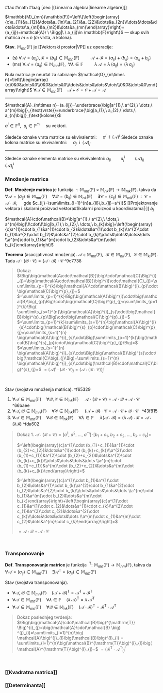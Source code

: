 #fax #math #laag [deo [[Linearna algebra|linearne algebre]]]
$\:$

$\mathbb{M}_{mn}(\mathbb{F})=\left\{\left(\begin{array}{c}a_{11}&a_{12}&\dots&a_{1n}\\a_{21}&a_{22}&\dots&a_{2n}\\\dots&\dots&\dots&\dots\\a_{m1}&a_{m2}&\dots&a_{mn}\end{array}\right)=(a_{ij})=\mathcal{A}\ \ \Bigg|\ \ a_{ij}\in \mathbb{F}\right\}$
— skup svih matrica $m\times n$ ($m$ vrsta, $n$ kolona).

**Stav**. $\mathbb{M}_{mn}(\mathbb{F})$ je [[Vektorski prostor|VP]] uz operacije:
- (s) $\forall \mathcal{A}=(a_{ij}),\,\mathcal{B}=(b_{ij})\in \mathbb{M}_{mn}(\mathbb{F})$
  $\quad\quad \mathcal{A}+\mathcal{B}=(a_{ij})+(b_{ij})=(a_{ij}+b_{ij})$
- (ms) $\forall \mathcal{A}=(a_{ij})\in \mathbb{M}_{mn}(\mathbb{F}),\ \ \forall \lambda\in\mathbb{F}$
  $\quad\quad \lambda\,\mathcal{A}=\lambda\,(a_{ij})=(\lambda\,a_{ij})$
$\:$

Nula matrica je neurtal za sabiranje:
$\mathcal{O}_{m\times n}=\left(\begin{array}{c}0&0&\dots&0\\0&0&\dots&0\\\dots&\dots&\dots&\dots\\0&0&\dots&0\end{array}\right)$
$\forall \mathcal{A}\in\mathbb{M}_{mn}(\mathbb{F})\quad\mathcal{A}+\mathcal{O}=\mathcal{O}+\mathcal{A}=\mathcal{A}$
___
$\mathcal{A}_{m\times n}=(a_{ij})=\underbrace{\big[a^{1},\ a^{2},\ \dots,\ a^{m}\big]}_{\text{vrste}}=\underbrace{\big[a_{1},\ a_{2},\ \dots,\ a_{n}\big]}_{\text{kolone}}$

$a^{i}\in \mathbb{F}^{n},\ \ a_{j}\in\mathbb{F}^{m}\quad$ su vektori.

Sledeće oznake vrsta matrice su ekvivalentni: $\quad$$a^{i}\ \ \mathrm{i}\ \ (\mathcal{A})^{i}$
Sledeće oznake kolona matrice su ekvivalentni: $\quad$$a_{j}\ \ \mathrm{i}\ \ (\mathcal{A})_{j}$
___

Sledeće oznake elementa matrice su ekvivalentni:
$a_{ij}\quad\quad a^{i}_{j}\quad \quad(\mathcal{A})_{ij}\quad\quad(\mathcal{A})^{i}_{j}$

### Množenje matrica
**Def**. **Množenje matrica** je funkcija $\ \cdot:\ \mathbb{M}_{mn}(\mathbb{F})\times\mathbb{M}_{nk}(\mathbb{F})\to\mathbb{M}_{mk}(\mathbb{F})$.
takva da $\forall\mathcal{A}=(a_{ij})\in\mathbb{M}_{mn}(\mathbb{F})\quad\forall\mathcal{B}=(b_{ij})\in\mathbb{M}_{nk}(\mathbb{F})$$\quad$$\exists\mathcal{C}=(c_{ij})\in\mathbb{M}_{mk}(\mathbb{F})\ \ :\ \ \mathcal{C}=\mathcal{A}\cdot\mathcal{B},\quad$ gde $c_{ij}=\sum\limits_{l=1}^{n}a_{il}\,b_{lj}=a^{i}$ [[Projektovanje vektora i skalarni proizvod vektora#Skalarni proizvod u koordinatama|∙]] $b_{j}$

$\mathcal{A}\cdot\mathcal{B}=\big[a^{1},\ a^{2},\ \dots,\ a^{m}\big]\!\cdot\!\big[b_{1},\ b_{2},\ \dots,\ b_{k}\big]=\left(\begin{array}{c}a^{1}\cdot b_{1}&a^{1}\cdot b_{2}&\dots&a^{1}\cdot b_{k}\\a^{2}\cdot b_{1}&a^{2}\cdot b_{2}&\dots&a^{2}\cdot b_{k}\\\dots&\dots&\dots&\dots \\a^{m}\cdot b_{1}&a^{m}\cdot b_{2}&\dots&a^{m}\cdot b_{k}\end{array}\right)$

**Teorema** (asocijativnost množenja). $\mathcal{A}\in\mathbb{M}_{mn}(\mathbb{F}),\ \ \mathcal{B}\in\mathbb{M}_{nk}(\mathbb{F}),\ \ \mathcal{C}\in\mathbb{M}_{kl}(\mathbb{F}).$
Tada $\mathcal{A}\cdot(\mathcal{B}\cdot\mathcal{C})=(\mathcal{A}\cdot\mathcal{B})\cdot\mathcal{C}$ ^9c7738
> Dokaz:
> $\Big(\big(\mathcal{A\cdot\mathcal{B}}\big)\cdot\mathcal{C}\Big)^{i}_{j}=\big(\mathcal{A\cdot\mathcal{B}}\big)^{i}\cdot\mathcal{C}_{j}=\sum\limits_{p=1}^{k}\big(\mathcal{A}\cdot\mathcal{B}\big)^{i}_{p}\cdot\big(\mathcal{C}\big)^{p}_{j}=$
> $=\sum\limits_{p=1}^{k}\Big(\big(\mathcal{A}\big)^{i}\cdot\big(\mathcal{B}\big)_{p}\Big)\cdot\big(\mathcal{C}\big)^{p}_{j}=\sum\limits_{p=1}^{k}\Big( \sum\limits_{s=1}^{n}\big(\mathcal{A}\big)^{i}_{s}\cdot\big(\mathcal{B}\big)^{s}_{p}\Big)\cdot\big(\mathcal{C}\big)^{p}_{j}=$
> $=\sum\limits_{p=1}^{k}\sum\limits_{s=1}^{n}\big(\mathcal{A}\big)^{i}_{s}\cdot\big(\mathcal{B}\big)^{s}_{p}\cdot\big(\mathcal{C}\big)^{p}_{j}=\sum\limits_{s=1}^{n} \big(\mathcal{A}\big)^{i}_{s}\cdot\Big(\sum\limits_{p=1}^{k}\big(\mathcal{B}\big)^{s}_{p}\cdot\big(\mathcal{C}\big)^{p}_{j}\Big)=$
> $=\sum\limits_{s=1}^{n} \big(\mathcal{A}\big)^{i}_{s}\cdot\Big(\big(\mathcal{B}\big)^{s}\cdot\big(\mathcal{C}\big)_{j}\Big)=\sum\limits_{s=1}^{n} \big(\mathcal{A}\big)^{i}_{s}\cdot\big(\mathcal{B}\cdot\mathcal{C}\big)^{s}_{j}=$
> $=\big(\mathcal{A}\big)^{i}\cdot\big(\mathcal{B}\cdot\mathcal{C}\big)_{j}=\Big(\mathcal{A\cdot\big(\mathcal{B}}\cdot\mathcal{C}\big)\Big)^{i}_{j}$

$\:$

Stav (svojstva množenja matrica). ^f65329
1. $\forall \mathcal{A}\in\mathbb{M}_{mn}(\mathbb{F})\quad\forall\mathcal{B},\,\mathcal{C}\in\mathbb{M}_{nk}(\mathbb{F})\quad$
   $\mathcal{A}\cdot(\mathcal{B}+\mathcal{C}) = \mathcal{A}\cdot\mathcal{B}+\mathcal{A}\cdot\mathcal{C}$
   $\:$ ^66baee
2. $\forall \mathcal{A},\,\mathcal{B}\in\mathbb{M}_{mn}(\mathbb{F})\quad\forall\mathcal{C}\in\mathbb{M}_{nk}(\mathbb{F})\quad$
   $(\mathcal{A}+\mathcal{B})\cdot\mathcal{C} = \mathcal{A}\cdot\mathcal{C}+\mathcal{B}\cdot\mathcal{C}$
   $\:$ ^43f815
3.  $\forall \mathcal{A}\in\mathbb{M}_{mn}(\mathbb{F})\quad\forall\mathcal{B}\in\mathbb{M}_{nk}(\mathbb{F})\quad\forall\lambda \in \mathbb{F}\quad$
   $\lambda(\mathcal{A}\cdot\mathcal{B})=(\lambda\,\mathcal{A})\cdot\mathcal{B}=\mathcal{A}\cdot(\lambda\mathcal{B})$ ^fda602

> Dokaz 1.
> $\mathcal{A}\cdot(\mathcal{B}+\mathcal{C}) = \big[a^{1},\ a^{2},\ \dots,\ a^{m}\big]\!\cdot\!\big[b_{1}+c_{1},\ b_{2}+c_{2},\ \dots,\ b_{k}+c_{k}\big]=$
> 
> $=\left(\begin{array}{c}a^{1}\cdot (b_{1}+c_{1})&a^{1}\cdot (b_{2}+c_{2})&\dots&a^{1}\cdot (b_{k}+c_{k})\\a^{2}\cdot (b_{1}+c_{1})&a^{2}\cdot (b_{2}+c_{2})&\dots&a^{2}\cdot (b_{k}+c_{k})\\\dots&\dots&\dots&\dots \\a^{m}\cdot (b_{1}+c_{1})&a^{m}\cdot (b_{2}+c_{2})&\dots&a^{m}\cdot (b_{k}+c_{k})\end{array}\right)=$
> 
>  $=\left(\begin{array}{c}a^{1}\cdot b_{1}&a^{1}\cdot b_{2}&\dots&a^{1}\cdot b_{k}\\a^{2}\cdot b_{1}&a^{2}\cdot b_{2}&\dots&a^{2}\cdot b_{k}\\\dots&\dots&\dots&\dots \\a^{m}\cdot b_{1}&a^{m}\cdot b_{2}&\dots&a^{m}\cdot b_{k}\end{array}\right)+\left(\begin{array}{c}a^{1}\cdot c_{1}&a^{1}\cdot c_{2}&\dots&a^{1}\cdot c_{k}\\a^{2}\cdot c_{1}&a^{2}\cdot c_{2}&\dots&a^{2}\cdot c_{k}\\\dots&\dots&\dots&\dots \\a^{m}\cdot c_{1}&a^{m}\cdot c_{2}&\dots&a^{m}\cdot c_{k}\end{array}\right)=$
>  
>$=\mathcal{A}\cdot\mathcal{B}+\mathcal{A}\cdot\mathcal{C}$

$\:$

### Transponovanje
**Def**. **Transponovanje matrice** je funkcija $\ ^{\mathrm{T}}:\ \mathbb{M}_{mn}(\mathbb{F})\to\mathbb{M}_{nm}(\mathbb{F})$, takva da $\forall \mathcal{A}=(a_{ij})\in\mathbb{M}_{mn}(\mathbb{F})\quad\exists \mathcal{A}^{\mathrm{T}}=(a_{ji})\in\mathbb{M}_{nm}(\mathbb{F})$

Stav (svojstva transponovanja). 
- $\forall\mathcal{A},\,\mathcal{B}\in\mathbb{M}_{mn}(\mathbb{F})\quad(\mathcal{A}+\mathcal{B})^{\mathrm{T}}=\mathcal{A}^{\mathrm{T}}+\mathcal{B}^{\mathrm{T}}$
- $\forall\mathcal{A}\in\mathbb{M}_{mn}(\mathbb{F})\quad\forall\lambda\in\mathbb{F}\quad(\lambda\,\mathcal{A})^{\mathrm{T}}=\lambda\,\mathcal{A}^{\mathrm{T}}$
- $\forall\mathcal{A}\in\mathbb{M}_{mn}(\mathbb{F})\quad\forall\mathcal{B}\in\mathbb{M}_{nk}(\mathbb{F})\quad(\mathcal{A}\cdot\mathcal{B})^{\mathrm{T}}=\mathcal{B}^{\mathrm{T}}\cdot\mathcal{A}^{\mathrm{T}}$

> Dokaz poslednjeg tvrđenja:
> $\Big(\big(\mathcal{A}\cdot\mathcal{B}\big)^{\mathrm{T}}  \Big)^{i}_{j}=\big(\mathcal{A}\cdot\mathcal{B} \big) ^{j}_{i}=\sum\limits_{l=1}^{n}\big( \mathcal{A}\big)^{j}_{l}\big(\mathcal{B}\big)^{l}_{i} = \sum\limits_{l=1}^{n}\big(\mathcal{B}^{\mathrm{T}}\big)^{i}_{l}\big( \mathcal{A}^{\mathrm{T}}\big)^{l}_{j}=$
> $=\Big(\mathcal{B}^{\mathrm{T}}\cdot\mathcal{A}^{\mathrm{T}}\Big)^{i}_{j}$

$\:$
### [[Kvadratna matrica]]

### [[Determinanta]]
